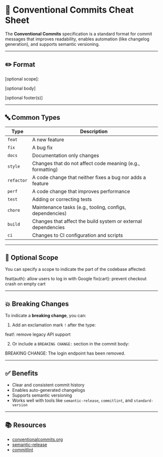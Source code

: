 # 📓 Conventional Commits Cheat Sheet

The **Conventional Commits** specification is a standard format for commit messages that improves readability, enables automation (like changelog generation), and supports semantic versioning.

---

## ✏️ Format

<type>[optional scope]: <description>

[optional body]

[optional footer(s)]

---

## 🔤 Common Types

| Type       | Description                                                   |
| ---------- | ------------------------------------------------------------- |
| `feat`     | A new feature                                                 |
| `fix`      | A bug fix                                                     |
| `docs`     | Documentation only changes                                    |
| `style`    | Changes that do not affect code meaning (e.g., formatting)    |
| `refactor` | A code change that neither fixes a bug nor adds a feature     |
| `perf`     | A code change that improves performance                       |
| `test`     | Adding or correcting tests                                    |
| `chore`    | Maintenance tasks (e.g., tooling, configs, dependencies)      |
| `build`    | Changes that affect the build system or external dependencies |
| `ci`       | Changes to CI configuration and scripts                       |

---

## 🧠 Optional Scope

You can specify a scope to indicate the part of the codebase affected:

feat(auth): allow users to log in with Google fix(cart): prevent checkout crash on empty cart

---

## 💥 Breaking Changes

To indicate a **breaking change**, you can:

1. Add an exclamation mark `!` after the type:

feat!: remove legacy API support

2. Or include a `BREAKING CHANGE:` section in the commit body:

BREAKING CHANGE: The login endpoint has been removed.

---

## ✅ Benefits

- Clear and consistent commit history
- Enables auto-generated changelogs
- Supports semantic versioning
- Works well with tools like `semantic-release`, `commitlint`, and `standard-version`

---

## 📚 Resources

- [conventionalcommits.org](https://www.conventionalcommits.org)
- [semantic-release](https://semantic-release.gitbook.io)
- [commitlint](https://commitlint.js.org)
